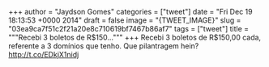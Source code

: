 
+++
author = "Jaydson Gomes"
categories = ["tweet"]
date = "Fri Dec 19 18:13:53 +0000 2014"
draft = false
image = "{TWEET_IMAGE}"
slug = "03ea9ca7f51c2f21a20e8c710619bf7467b86af7"
tags = ["tweet"]
title = """Recebi 3 boletos de R$150..."""
+++
Recebi 3 boletos de R$150,00 cada, referente a 3 domínios que tenho. Que pilantragem hein? http://t.co/EDkjX1nidj
